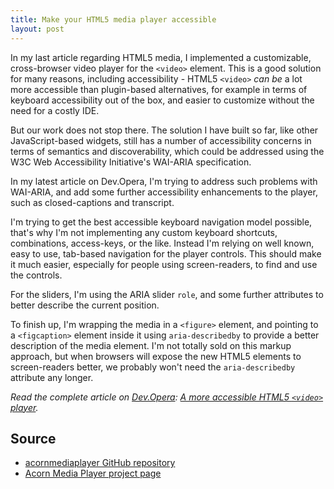 ```yaml
---
title: Make your HTML5 media player accessible
layout: post
---
```


In my last article regarding HTML5 media, I implemented a customizable, cross-browser video player for the `<video>` element. This is a good solution for many reasons, including accessibility - HTML5 `<video>` *can be* a lot more accessible than plugin-based alternatives, for example in terms of keyboard accessibility out of the box, and easier to customize without the need for a costly IDE.

But our work does not stop there. The solution I have built so far, like other JavaScript-based widgets, still has a number of accessibility concerns in terms of semantics and discoverability, which could be addressed using the W3C Web Accessibility Initiative's WAI-ARIA specification.

In my latest article on Dev.Opera, I'm trying to address such problems with WAI-ARIA, and add some further accessibility enhancements to the player, such as closed-captions and transcript.

I'm trying to get the best accessible keyboard navigation model possible, that's why I'm not implementing any custom keyboard shortcuts, combinations, access-keys, or the like. Instead I'm relying on well known, easy to use, tab-based navigation for the player controls. This should make it much easier, especially for people using screen-readers, to find and use the controls.

For the sliders, I'm using the ARIA slider `role`, and some further attributes to better describe the current position.

To finish up, I'm wrapping the media in a `<figure>` element, and pointing to a `<figcaption>` element inside it using `aria-describedby` to provide a better description of the media element. I'm not totally sold on this markup approach, but when browsers will expose the new HTML5 elements to screen-readers better, we probably won't need the `aria-describedby` attribute any longer.

*Read the complete article on [Dev.Opera](http://dev.opera.com/): [A more accessible HTML5 `<video>` player](http://dev.opera.com/articles/view/more-accessible-html5-video-player/).*


Source
------
* [acornmediaplayer GitHub repository](https://github.com/ghinda/acornmediaplayer/)
* [Acorn Media Player project page](https://ghinda.net/acornmediaplayer/)
